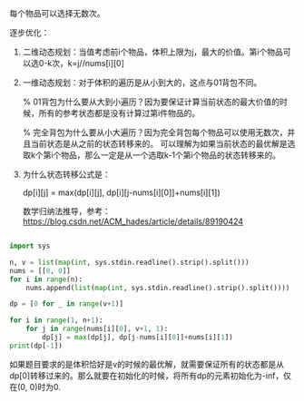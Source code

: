 每个物品可以选择无数次。

逐步优化：

1. 二维动态规划：当值考虑前i个物品，体积上限为j，最大的价值。第i个物品可以选0-k次，k=j//nums[i][0]
2. 一维动态规划：对于体积的遍历是从小到大的，这点与01背包不同。

     % 01背包为什么要从大到小遍历？因为要保证计算当前状态的最大价值的时候，所有的参考状态都是没有计算过第i件物品的。

     % 完全背包为什么要从小大遍历？因为完全背包每个物品可以使用无数次，并且当前状态是从之前的状态转移来的。
可以理解为如果当前状态的最优解是选取k个第i个物品，那么一定是从一个选取k-1个第i个物品的状态转移来的。

3. 为什么状态转移公式是：
    
    dp[i][j] = max(dp[i][j], dp[i][j-nums[i][0]]+nums[i][1])
    
    数学归纳法推导，参考：https://blog.csdn.net/ACM_hades/article/details/89190424
    
   
```python 

import sys

n, v = list(map(int, sys.stdin.readline().strip().split()))
nums = [[0, 0]]
for i in range(n):
    nums.append(list(map(int, sys.stdin.readline().strip().split())))

dp = [0 for _ in range(v+1)]

for i in range(1, n+1):
    for j in range(nums[i][0], v+1, 1):
        dp[j] = max(dp[j], dp[j-nums[i][0]]+nums[i][1])
print(dp[-1])

```

如果题目要求的是体积恰好是v的时候的最优解，就需要保证所有的状态都是从dp[0]转移过来的。那么就要在初始化的时候，将所有dp的元素初始化为-inf，仅在(0, 0)时为0.
